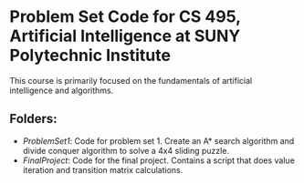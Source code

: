 # Problem Set Code for CS 495, Artificial Intelligence at SUNY Polytechnic Institute

This course is primarily focused on the fundamentals of artificial intelligence and algorithms.

## Folders:
- *ProblemSet1*: Code for problem set 1. Create an  A\* search algorithm and divide conquer algorithm to solve a 4x4 sliding puzzle.
- *FinalProject*: Code for the final project. Contains a script that does value iteration and transition matrix calculations.
